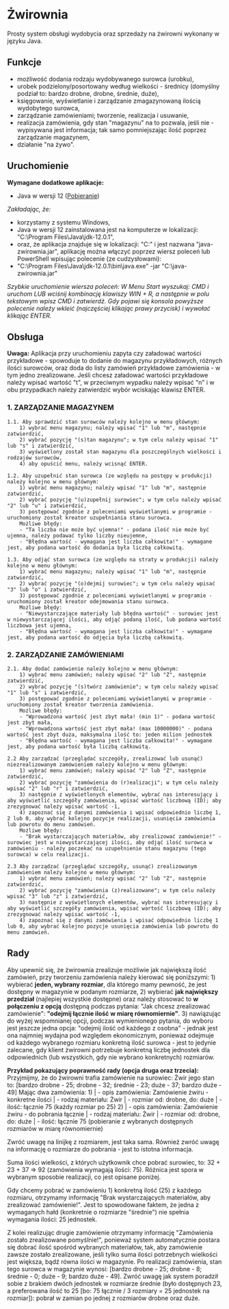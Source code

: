﻿# Żwirownia

Prosty system obsługi wydobycia oraz sprzedaży na żwirowni wykonany w języku Java.



## Funkcje
- możliwość dodania rodzaju wydobywanego surowca (urobku),
- urobek podzielony/posortowany według wielkości - średnicy (domyślny podział to: bardzo drobne, drobne, średnie, duże),
- księgowanie, wyświetlanie i zarządzanie zmagazynowaną ilością wydobytego surowca,
- zarządzanie zamówieniami; tworzenie, realizacja i usuwanie,
- realizacja zamówienia, gdy stan "magazynu" na to pozwala, jeśli nie - wypisywana jest informacja; tak samo pomniejszając ilość poprzez zarządzanie magazynem,
- działanie "na żywo".



## Uruchomienie
**Wymagane dodatkowe aplikacje:**
- Java w wersji 12 ([Pobieranie](https://www.oracle.com/technetwork/java/javase/downloads/jdk12-downloads-5295953.html))

_Zakładając, że:_
- korzystamy z systemu Windows,
- Java w wersji 12 zainstalowana jest na komputerze w lokalizacji: "C:\Program Files\Java\jdk-12.0.1",
- oraz, że aplikacja znajduje się w lokalizacji: "C:\" i jest nazwana "java-zwirownia.jar",
aplikację można włączyć poprzez wiersz poleceń lub PowerShell wpisując polecenie (ze cudzysłowami):
- "C:\Program Files\Java\jdk-12.0.1\bin\java.exe" -jar "C:\java-zwirownia.jar"

_Szybkie uruchomienie wiersza poleceń:
W Menu Start wyszukaj: CMD i uruchom LUB wciśnij kombinację klawiszy WIN + R, a następnie w polu tekstowym wpisz CMD i zatwierdź.
Gdy pojawi się konsola powyższe polecenie należy wkleić (najczęściej klikając prawy przycisk) i wywołać klikając ENTER._



## Obsługa
**Uwaga:** Aplikacja przy uruchomieniu zapyta czy załadować wartości przykładowe - spowoduje to dodanie do magazynu przykładowych, różnych ilości surowców, oraz doda do listy zamówień przykładowe zamówienia - w tym jedno zrealizowane.
Jeśli chcesz załadować wartości przykładowe należy wpisać wartość "t", w przeciwnym wypadku należy wpisać "n" i w obu przypadkach należy zatwierdzić wybór wciskając klawisz ENTER.

### 1. ZARZĄDZANIE MAGAZYNEM

    1.1. Aby sprawdzić stan surowców należy kolejno w menu głównym:
        1) wybrać menu magazynu; należy wpisać "1" lub "m", następnie zatwierdzić,
        2) wybrać pozycję "(s)tan magazynu"; w tym celu należy wpisać "1" lub "s" i zatwierdzić,
        3) wyświetlony został stan magazynu dla poszczególnych wielkości i rodzajów surowców,
        4) aby opuścić menu, należy wcisnąć ENTER.

    1.2. Aby uzupełnić stan surowca (ze względu na postępy w produkcji) należy kolejno w menu głównym:
        1) wybrać menu magazynu; należy wpisać "1" lub "m", następnie zatwierdzić,
        2) wybrać pozycję "(u)zupełnij surowiec"; w tym celu należy wpisać "2" lub "u" i zatwierdzić,
        3) postępować zgodnie z poleceniami wyświetlanymi w programie - uruchomiony został kreator uzupełniania stanu surowca.
        Możliwe błędy:
        - "Ta liczba nie może być ujemna!" - podana ilość nie może być ujemna, należy podawać tylko liczby nieujemne,
        - "Błędna wartość - wymagana jest liczba całkowita!" - wymagane jest, aby podana wartość do dodania była liczbą całkowitą.

    1.3. Aby odjąć stan surowca (ze względu na straty w produkcji) należy kolejno w menu głównym:
        1) wybrać menu magazynu; należy wpisać "1" lub "m", następnie zatwierdzić,
        2) wybrać pozycję "(o)dejmij surowiec"; w tym celu należy wpisać "3" lub "o" i zatwierdzić,
        3) postępować zgodnie z poleceniami wyświetlanymi w programie - uruchomiony został kreator odejmowania stanu surowca.
        Możliwe błędy:
        - "Niewystarczające materiały lub błędna wartość" - surowiec jest w niewystarczającej ilości, aby odjąć podaną ilość, lub podana wartość liczbowa jest ujemna,
        - "Błędna wartość - wymagana jest liczba całkowita!" - wymagane jest, aby podana wartość do odjęcia była liczbą całkowitą.

### 2. ZARZĄDZANIE ZAMÓWIENIAMI

    2.1. Aby dodać zamówienie należy kolejno w menu głównym:
        1) wybrać menu zamówień; należy wpisać "2" lub "Z", następnie zatwierdzić,
        2) wybrać pozycję "(s)twórz zamówienie"; w tym celu należy wpisać "1" lub "s" i zatwierdzić,
        3) postępować zgodnie z poleceniami wyświetlanymi w programie - uruchomiony został kreator tworzenia zamówienia.
        Możliwe błędy:
        - "Wprowadzona wartość jest zbyt mała! (min 1)" - podana wartość jest zbyt mała,
        - "Wprowadzona wartość jest zbyt mała! (max 10000000)" - podana wartość jest zbyt duża, maksymalna ilość to: jeden milion jednostek
        - "Błędna wartość - wymagana jest liczba całkowita!" - wymagane jest, aby podana wartość była liczbą całkowitą.

    2.2 Aby zarządzać (przeglądać szczegóły, zrealizować lub usunąć) niezrealizowanym zamówieniem należy kolejno w menu głównym:
        1) wybrać menu zamówień; należy wpisać "2" lub "Z", następnie zatwierdzić,
        2) wybrać pozycję "zamówienia do (r)ealizacji"; w tym celu należy wpisać "2" lub "r" i zatwierdzić,
        3) następnie z wyświetlonych elementów, wybrać nas interesujący i aby wyświetlić szczegóły zamówienia, wpisać wartość liczbową (ID); aby zrezygnować należy wpisać wartość -1,
        4) zapoznać się z danymi zamówienia i wpisać odpowiednio liczbę 1, 2 lub 0, aby wybrać kolejno pozycje realizacji, usunięcia zamówienia lub powrotu do menu zamówień.
        Możliwe błędy:
        - "Brak wystarczających materiałów, aby zrealizować zamówienie!" - surowiec jest w niewystarczającej ilości, aby odjąć ilość surowca w zamówieniu - należy poczekać na uzupełnienie stanu magazynu (tego surowca) w celu realizacji.

    2.3 Aby zarządzać (przeglądać szczegóły, usunąć) zrealizowanym zamówieniem należy kolejno w menu głównym:
        1) wybrać menu zamówień; należy wpisać "2" lub "Z", następnie zatwierdzić,
        2) wybrać pozycję "zamówienia (z)realizowane"; w tym celu należy wpisać "3" lub "z" i zatwierdzić,
        3) następnie z wyświetlonych elementów, wybrać nas interesujący i aby wyświetlić szczegóły zamówienia, wpisać wartość liczbową (ID); aby zrezygnować należy wpisać wartość -1,
        4) zapoznać się z danymi zamówienia i wpisać odpowiednio liczbę 1 lub 0, aby wybrać kolejno pozycje usunięcia zamówienia lub powrotu do menu zamówień.



## Rady
Aby upewnić się, że żwirownia zrealizuje możliwie jak największą ilość zamówień, przy tworzeniu zamówienia należy kierować się poniższymi:
    1) wybierać **jeden, wybrany rozmiar**, dla którego mamy pewność, że jest dostępny w magazynie w podanym rozmiarze,
    2) wybierać **jak największy przedział** (najlepiej wszystkie dostępne) oraz należy stosować to **w połączeniu z opcją** dostępną podczas pytania: "Jak chcesz zrealizować zamówienie": **"odejmij łącznie ilość w miarę równomiernie"**.
    3) nawiązując do wyżej wspomnianej opcji, podczas wymienionego pytania, do wyboru jest jeszcze jedna opcja: "odejmij ilość od każdego z osobna" - jednak jest ona najmniej wydajna pod względem ekonomicznym, ponieważ odejmuje od każdego wybranego rozmiaru konkretną ilość surowca - jest to jedynie zalecane, gdy klient żwirowni potrzebuje konkretną liczbę jednostek dla odpowiednich (lub wszystkich, gdy nie wybrano konkretnych) rozmiarów.


**Przykład pokazujący poprawność rady (opcja druga oraz trzecia):**
Przyjmijmy, że do żwirowni trafia zamówienie na surowiec: Żwir
jego stan to: \[bardzo drobne - 25; drobne - 32; średnie - 23; duże - 37; bardzo duże - 49]
Mając dwa zamówienia:
    1)
        | - opis zamówienia: Zamówienie żwiru - konkretne ilości
        | - rodzaj materiału: Żwir
        | - rozmiar od: drobne, do: duże
        | - ilość: łącznie 75 (każdy rozmiar po 25)
    2)
        | - opis zamówienia: Zamówienie żwiru - do pobrania łącznie
        | - rodzaj materiału: Żwir
        | - rozmiar od: drobne, do: duże
        | - ilość: łącznie 75 (pobieranie z wybranych dostępnych rozmiarów w miarę równomiernie)

Zwróć uwagę na linijkę z rozmiarem, jest taka sama.
Również zwróć uwagę na informację o rozmiarze do pobrania - jest to istotna informacja.

Suma ilości wielkości, z których użytkownik chce pobrać surowiec, to: 32 + 23 + 37 => 92 (zamówienia wymagają ilości: 75).
Różnica jest spora w wybranym sposobie realizacji, co jest opisane poniżej.

Gdy chcemy pobrać w zamówieniu 1) konkretną ilość (25) z każdego rozmiaru, otrzymamy informację "Brak wystarczających materiałów, aby zrealizować zamówienie!".
Jest to spowodowane faktem, że jedna z wymaganych hałd (konkretnie o rozmiarze "średnie") nie spełnia wymagania ilości: 25 jednostek.

Z kolei realizując drugie zamówienie otrzymamy informację "Zamówienia zostało zrealizowane pomyślnie!", ponieważ system automatycznie postara się dobrać ilość spośród wybranych materiałów, tak, aby zamówienie zawsze zostało zrealizowane, jeśli tylko suma ilości potrzebnych wielkości jest większa, bądź równa ilości w magazynie.
Po realizacji zamówienia, stan tego surowca w magazynie wynosi: \[bardzo drobne - 25; drobne - 8; średnie - 0; duże - 9; bardzo duże - 49].
Zwróć uwagę jak system poradził sobie z brakiem dwóch jednostek w rozmiarze średnie (było dostępnych 23, a preferowana ilość to 25 [bo: 75 łącznie / 3 rozmiary = 25 jednostek na rozmiar]): pobrał w zamian po jednej z rozmiarów drobne oraz duże.

